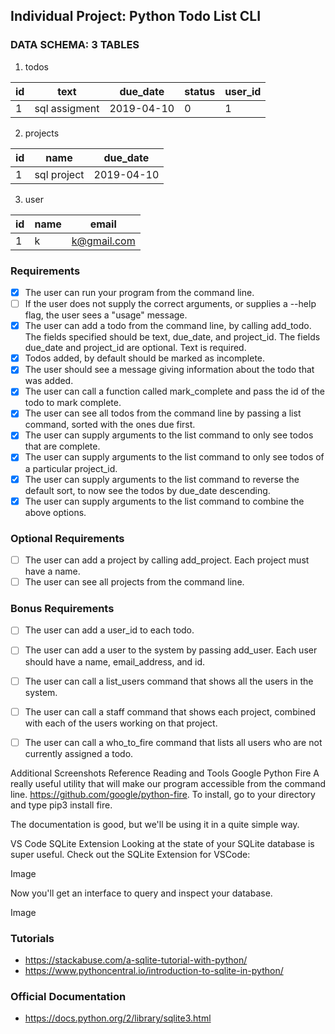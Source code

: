 ## Individual Project: Python Todo List CLI

### DATA SCHEMA: 3 TABLES
1. todos

| id  | text          | due_date   | status| user_id|
| --- | ------------- | ---------- | ----- |  ----- |
| 1   | sql assigment | 2019-04-10 | 0     |  1     |

2. projects

| id  | name          | due_date   | 
| --- | ------------- | ---------- | 
| 1   | sql project   | 2019-04-10 | 
3. user

| id  | name     | email       | 
| --- | -------- | ----------- | 
| 1   | k        | k@gmail.com | 


### Requirements
- [x] The user can run your program from the command line.
- [ ] If the user does not supply the correct arguments, or supplies a --help flag, the user sees a "usage" message. 
- [x] The user can add a todo from the command line, by calling add_todo. The fields specified should be text, due_date, and project_id. The fields due_date and project_id are optional. Text is required.
- [x] Todos added, by default should be marked as incomplete.
- [x] The user should see a message giving information about the todo that was added.
- [x] The user can call a function called mark_complete and pass the id of the todo to mark complete. 
- [x] The user can see all todos from the command line by passing a list command, sorted with the ones due first. 
- [x] The user can supply arguments to the list command to only see todos that are complete. 
- [x] The user can supply arguments to the list command to only see todos of a particular project_id. 
- [x] The user can supply arguments to the list command to reverse the default sort, to now see the todos by due_date descending.
- [x] The user can supply arguments to the list command to combine the above options.

### Optional Requirements
- [ ] The user can add a project by calling add_project. Each project must have a name. 
- [ ] The user can see all projects from the command line.

### Bonus Requirements
- [ ] The user can add a user_id to each todo. 
- [ ] The user can add a user to the system by passing add_user. Each user should have a name, email_address, and id. 
- [ ] The user can call a list_users command that shows all the users in the system.
- [ ] The user can call a staff command that shows each project, combined with each of the users working on that project.
- [ ] The user can call a who_to_fire command that lists all users who are not currently assigned a todo.



Additional Screenshots
Reference Reading and Tools
Google Python Fire
A really useful utility that will make our program accessible from the command line. 
https://github.com/google/python-fire. To install, go to your directory and type pip3 install fire.

The documentation is good, but we'll be using it in a quite simple way.

VS Code SQLite Extension
Looking at the state of your SQLite database is super useful. Check out the SQLite Extension for VSCode:

Image

Now you'll get an interface to query and inspect your database.

Image

### Tutorials
* https://stackabuse.com/a-sqlite-tutorial-with-python/
* https://www.pythoncentral.io/introduction-to-sqlite-in-python/

### Official Documentation
* https://docs.python.org/2/library/sqlite3.html